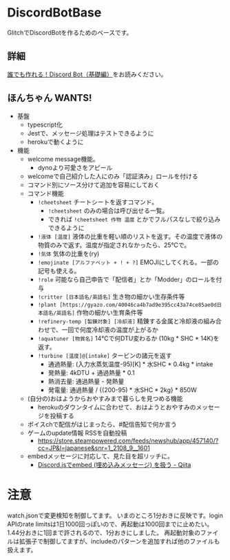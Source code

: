 # DiscordBotBase

GlitchでDiscordBotを作るためのベースです。

## 詳細

[誰でも作れる！Discord Bot（基礎編）](https://note.com/exteoi/n/nf1c37cb26c41)をお読みください。

## ほんちゃん WANTS!

- 基盤
  - typescript化
  - Jestで、メッセージ処理はテストできるように
  - herokuで動くように
- 機能
  - welcome message機能。
    - dynoより可愛さをアピール
  - welcomeで自己紹介した人にのみ「認証済み」ロールを付ける
  - コマンド別にソース分けて追加を容易にしておく
  - コマンド機能
    - `!cheetsheet` チートシートを返すコマンド。 
      - `!cheetsheet` のみの場合は呼び出せる一覧。 
      - できれば `!cheetsheet 作物 温度` とかでフルパスなしで絞り込みできるように
    - `!液体 [温度]` 液体の比重を軽い順のリストを返す。その温度で液体の物質のみで返す。温度が指定されなかったら、25℃で。
    - `!気体` 気体の比重を(ry)
    - `!emojinate [アルファベット + ! + ?]` EMOJIにしてくれる。一部の記号も使える。
    - `!role` 可能なら自己申告で「配信者」とか「Modder」のロールを付与
    - `!critter [日本語名/英語名]` 生き物の細かい生存条件等
    - `!plant [https://gyazo.com/40046ca4b7ad9e395cc43a74ce85ae0d日本語名/英語名]` 作物の細かい生育条件等
    - `!refinery-temp [製錬対象] [冷却液]` 精錬する金属と冷却液の組み合わせで、一回で何度冷却液の温度が上がるか
    - `!aquatuner [物質名]` 14℃で何DTU変わるか (10kg * SHC * 14K)を返す。
    - `!turbine [温度]@[intake]` タービンの諸元を返す
      - 通過熱量: (入力水蒸気温度-95)[K] * 水SHC * 0.4kg * intake 
      - 発熱量: 4kDTU + 通過熱量 * 0.1
      - 熱消去量: 通過熱量 - 発熱量
      - 発電量: 通過熱量 / {(200-95) * 水SHC * 2kg} * 850W
  - (自分の)おはようからおやすみまで暮らしを見つめる機能
    - herokuのダウンタイムに合わせて、おはようとおやすみのメッセージを投稿する
  - ボイスchで配信がはじまったら、#配信告知で何か言う
  - ゲームのupdate情報 RSSを自動投稿
    - https://store.steampowered.com/feeds/newshub/app/457140/?cc=JP&l=japanese&snr=1_2108_9__1601
  - embedメッセージに対応して、見た目を超リッチに。
    - [Discord.jsでembed (埋め込みメッセージ) を扱う - Qiita](https://qiita.com/nedew/items/4e0c20c1a89e983a6992)

# 注意

watch.jsonで変更検知を制御してます。
いまのところ1分おきに反映です。login APIのrate limitsは1日1000回っぽいので、再起動は1000回までに止めたい。1.44分おきに1回まで許されるので、1分おきにしました。
再起動対象のファイルは拡張子で制御してますが、includeのパターンを追加すれば他のファイルも扱えます。
